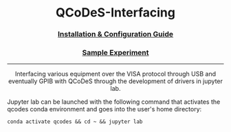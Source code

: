 <h1 align="center">
  QCoDeS-Interfacing
</h1>

<h3 align="center">
  <a href="/Install.md">Installation & Configuration Guide</a>
</h3>

<h3 align="center">
  <a href="/Resistor_Circuit.md">Sample Experiment</a>
</h3>

---

<p align="center">
  Interfacing various equipment over the VISA protocol through USB and eventually GPIB with QCoDeS through the development of drivers in jupyter lab.
</p>

Jupyter lab can be launched with the following command that activates the qcodes conda environment and goes into the user's home directory:
```
conda activate qcodes && cd ~ && jupyter lab
```
